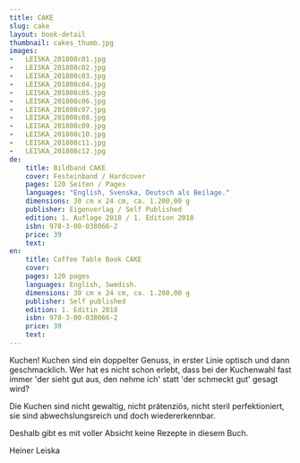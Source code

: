 ```yaml
---
title: CAKE
slug: cake
layout: book-detail
thumbnail: cakes_thumb.jpg
images:
-   LEISKA_201808c01.jpg
-   LEISKA_201808c02.jpg
-   LEISKA_201808c03.jpg
-   LEISKA_201808c04.jpg
-   LEISKA_201808c05.jpg
-   LEISKA_201808c06.jpg
-   LEISKA_201808c07.jpg
-   LEISKA_201808c08.jpg
-   LEISKA_201808c09.jpg
-   LEISKA_201808c10.jpg
-   LEISKA_201808c11.jpg
-   LEISKA_201808c12.jpg
de:
    title: Bildband CAKE 
    cover: Festeinband / Hardcover
    pages: 120 Seiten / Pages
    languages: "English, Svenska, Deutsch als Beilage."
    dimensions: 30 cm x 24 cm, ca. 1.200,00 g  
    publisher: Eigenverlag / Self Published 
    edition: 1. Auflage 2018 / 1. Edition 2018  
    isbn: 978-3-00-038066-2
    price: 39
    text: 
en:
    title: Coffee Table Book CAKE 
    cover: 
    pages: 120 pages
    languages: English, Swedish. 
    dimensions: 30 cm x 24 cm, ca. 1.200,00 g  
    publisher: Self published 
    edition: 1. Editin 2018  
    isbn: 978-3-00-038066-2
    price: 39
    text: 
---
```


Kuchen! Kuchen sind ein doppelter Genuss, in erster Linie optisch und dann geschmacklich. Wer hat es nicht schon erlebt, dass bei der Kuchenwahl fast immer 'der sieht gut aus, den nehme ich' statt 'der schmeckt gut' gesagt wird?
  
Die Kuchen sind nicht gewaltig, nicht prätenziös, nicht steril perfektioniert, sie sind abwechslungsreich und doch wiedererkennbar.
  
Deshalb gibt es mit voller Absicht keine Rezepte in diesem Buch.
  
Heiner Leiska